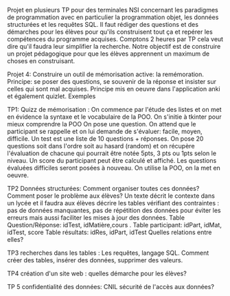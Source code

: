 Projet en plusieurs TP pour des terminales NSI concernant les paradigmes de programmation avec en particulier la programmation objet, les données structurées et les requêtes SQL. 
 Il faut rédiger des questions et des démarches pour les élèves pour
 qu'ils construisent tout ça et repérer les compétences du programme acquises. 
 Comptons 2 heures par TP cela veut dire qu'il faudra leur simplifier la recherche. 
 Notre objectif est de construire un projet pédagogique pour que les élèves apprennent un maximum de choses en construisant. 
 
 Projet 4: Construire un outil de mémorisation active: la remémoration. 
Principe: se poser des questions, se souvenir de la réponse et insister sur celles qui sont mal acquises.
Principe mis en oeuvre dans l'application anki et également quizlet. Exemples

TP1: Quizz de mémorisation :
On commence par l'étude des listes et on met en évidence la syntaxe et le vocabulaire de la POO.
On s'initie à tkinter pour mieux comprendre la POO
On pose une question. On attend que le participant se rappelle et on lui demande de s'évaluer: facile, moyen, difficile. Un test est une liste de 10 questions + réponses. 
On pose 20 questions soit dans l'ordre soit au hasard (random) et on récupère l'évaluation de chacune qui pourrait être notée 5pts, 3 pts ou 1pts selon le niveau. 
Un score du participant peut être calculé et affiché. Les questions évaluées difficiles seront posées à nouveau. On utilise la POO, on la met en oeuvre.

TP2 Données structurées: 
Comment organiser toutes ces données? Comment poser le problème aux élèves? 
Un texte décrit le contexte dans un lycée et il faudra aux élèves décrire les tables vérifiant des contraintes : pas de données manquantes, pas de répétition des données pour éviter les erreurs mais aussi faciliter les mises à jour des données.
Table Question/Réponse: idTest, idMatière,cours .
 Table participant: idPart, idMat, idTest, score 
Table résultats: idRes, idPart, idTest Quelles relations entre elles?

TP3 recherches dans les tables :
 Les requêtes, langage SQL. Comment créer des tables, insérer des données, supprimer des valeurs.

TP4 création d'un site web : quelles démarche pour les élèves?

TP 5 confidentialité des données: CNIL sécurité de l'accès aux données?
